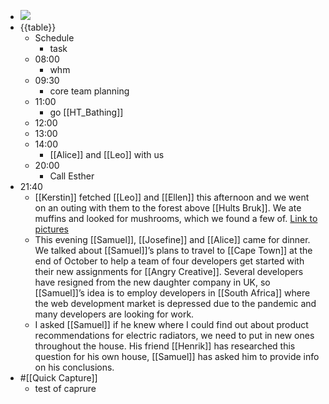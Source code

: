 - ![](https://firebasestorage.googleapis.com/v0/b/firescript-577a2.appspot.com/o/imgs%2Fapp%2FDavidsroam%2F49gxhWkkf_.png?alt=media&token=56d0424f-931f-43e5-8357-989a51370def)
- {{table}}
    - Schedule
        - task
    - 08:00
        - whm
    - 09:30
        - core team planning
    - 11:00
        - go [[HT_Bathing]]
    - 12:00
    - 13:00
    - 14:00
        - [[Alice]] and [[Leo]] with us
    - 20:00
        - Call Esther
-  21:40
    - [[Kerstin]] fetched [[Leo]] and [[Ellen]] this afternoon and we went on an outing with them to the forest above [[Hults Bruk]]. We ate muffins and looked for mushrooms, which we found a few of. [Link to pictures](https://www.davidsapire.com/Unlisted-galleries/Events/n-bpRWxq/20201001-Forest-with-grandchildren/)
    - This evening [[Samuel]], [[Josefine]] and [[Alice]] came for dinner. We talked about [[Samuel]]’s plans to travel to [[Cape Town]] at the end of October to help a team of four developers get started with their new assignments for [[Angry Creative]]. Several developers have resigned from the new daughter company in UK, so [[Samuel]]’s idea is to employ developers in [[South Africa]] where the web development market is depressed due to the pandemic and many developers are looking for work.
    - I asked [[Samuel]] if he knew where I could find out about product recommendations for electric radiators, we need to put in new ones throughout the house. His friend [[Henrik]] has researched this question for his own house, [[Samuel]] has asked him to provide info on his conclusions.
- #[[Quick Capture]]
    - test of caprure

